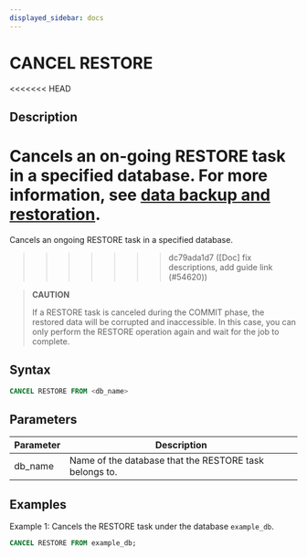 ```yaml
---
displayed_sidebar: docs
---
```


# CANCEL RESTORE

<<<<<<< HEAD
## Description

Cancels an on-going RESTORE task in a specified database. For more information, see [data backup and restoration](../../../administration/management/Backup_and_restore.md).
=======
Cancels an ongoing RESTORE task in a specified database.
>>>>>>> dc79ada1d7 ([Doc] fix descriptions, add guide link (#54620))

> **CAUTION**
>
> If a RESTORE task is canceled during the COMMIT phase, the restored data will be corrupted and inaccessible. In this case, you can only perform the RESTORE  operation again and wait for the job to complete.

## Syntax

```SQL
CANCEL RESTORE FROM <db_name>
```

## Parameters

| **Parameter** | **Description**                                        |
| ------------- | ------------------------------------------------------ |
| db_name       | Name of the database that the RESTORE task belongs to. |

## Examples

Example 1: Cancels the RESTORE task under the database `example_db`.

```SQL
CANCEL RESTORE FROM example_db;
```
